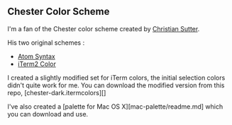 ## Chester Color Scheme

I'm a fan of the Chester color scheme created by [Christian
Sutter](https://github.com/csutter).

His two original schemes :

* [Atom Syntax](https://github.com/csutter/chester-atom-syntax)
* [iTerm2 Color](https://github.com/csutter/chester-iterm2-colors)


I created a slightly modified set for iTerm colors, the initial selection colors didn't quite work for me. You can download the modified version from this repo, [chester-dark.itermcolors][]

I've also created a [palette for Mac OS X][mac-palette/readme.md] which you can download and use.


